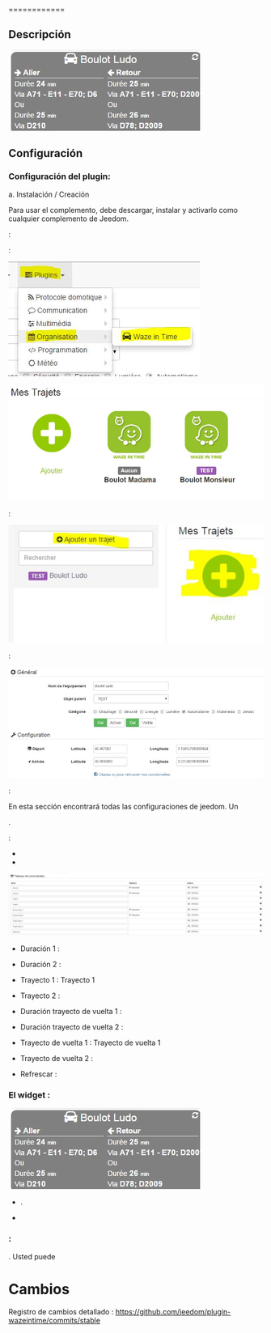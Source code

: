  
============

Descripción 
-----------





![wazeintime screenshot1](../images/wazeintime_screenshot1.jpg)

Configuración 
-------------

### Configuración del plugin: 

a. Instalación / Creación

Para usar el complemento, debe descargar, instalar y
activarlo como cualquier complemento de Jeedom.

 :


 :

![configuration1](../images/configuration1.jpg)




![wazeintime screenshot2](../images/wazeintime_screenshot2.jpg)

 :

![config2](../images/config2.jpg)

:

![wazeintime screenshot3](../images/wazeintime_screenshot3.jpg)

 :



En esta sección encontrará todas las configuraciones de jeedom. Un


.




 :

-   

-   
    
    

    

![config3](../images/config3.jpg)

-   Duración 1 : 

-   Duración 2 : 

-   Trayecto 1 : Trayecto 1

-   Trayecto 2 : 

-   Duración trayecto de vuelta 1 : 

-   Duración trayecto de vuelta 2 : 

-   Trayecto de vuelta 1 : Trayecto de vuelta 1

-   Trayecto de vuelta 2 : 

-   Refrescar : 



### El widget : 

![wazeintime screenshot1](../images/wazeintime_screenshot1.jpg)

-   .

-   
    
    

###  : 

. Usted puede



Cambios 
=========

Registro de cambios detallado :
<https://github.com/jeedom/plugin-wazeintime/commits/stable>
